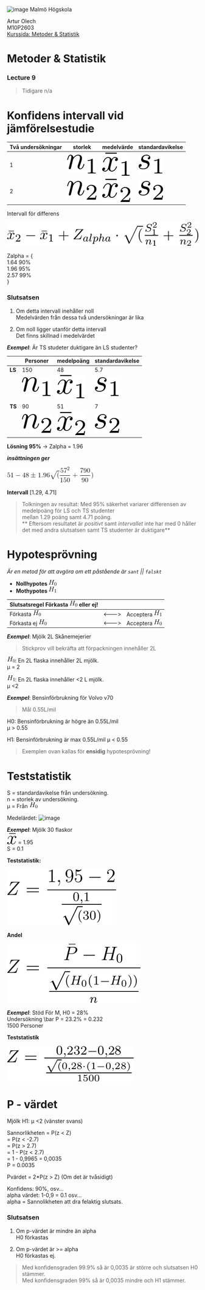 ![image](https://pbs.twimg.com/profile_images/624172340/mah-logo-twitter_normal.png "Malmö Högskola") Malmö Högskola


Artur Olech <br>
M10P2603 <br>
[Kurssida: Metoder & Statistik](http://edu.mah.se/DA237A "Metoder för mätning av användbarhet i informationssystem")
# Metoder & Statistik
### Lecture 9
> Tidigare
> n/a

# Konfidens intervall vid jämförelsestudie

| Två undersökningar | storlek | medelvärde | standardavikelse |
| -- | -- | -- | -- |
| 1  | ![image](https://github.com/CommanderAlchemy/Metoder-Statistik/blob/master/Lectures/Lecture7_images/n_1.png?raw=true) | ![image](https://github.com/CommanderAlchemy/Metoder-Statistik/blob/master/Lectures/Lecture7_images/x_1.png?raw=true) | ![image](https://github.com/CommanderAlchemy/Metoder-Statistik/blob/master/Lectures/Lecture7_images/s_1.png?raw=true)
| 2  | ![image](https://github.com/CommanderAlchemy/Metoder-Statistik/blob/master/Lectures/Lecture7_images/n_2.png?raw=true) | ![image](https://github.com/CommanderAlchemy/Metoder-Statistik/blob/master/Lectures/Lecture7_images/x_2.png?raw=true) | ![image](https://github.com/CommanderAlchemy/Metoder-Statistik/blob/master/Lectures/Lecture7_images/s_2.png?raw=true)

Intervall för differens

<!-- \bar x2 - \bar x1 + Zalpha * sqrt(S1^2/n1 + S2^2/n2) -->
![image](https://github.com/CommanderAlchemy/Metoder-Statistik/blob/master/Lectures/Lecture7_images/intervall_diff.png?raw=true)

Zalpha = {  
  1.64 90%  
  1.96 95%  
  2.57 99%  
}

### Slutsatsen

1. Om detta intervall inehåller noll  
  Medelvärden från dessa två undersökningar är lika

2. Om noll ligger utanför detta intervall  
  Det finns skillnad i medelvärdet

***Exempel***: Är TS studeter duktigare än LS studenter?

|    | Personer | medelpoäng | standardavikelse |
| -- | -- | -- | -- |
| **LS** | 150 | 48 | 5.7 |
| | ![image](https://github.com/CommanderAlchemy/Metoder-Statistik/blob/master/Lectures/Lecture7_images/n_1.png?raw=true) | ![image](https://github.com/CommanderAlchemy/Metoder-Statistik/blob/master/Lectures/Lecture7_images/x_1.png?raw=true) | ![image](https://github.com/CommanderAlchemy/Metoder-Statistik/blob/master/Lectures/Lecture7_images/s_1.png?raw=true) |
| | | | |
| **TS** | 90 | 51 | 7 |
| | ![image](https://github.com/CommanderAlchemy/Metoder-Statistik/blob/master/Lectures/Lecture7_images/n_2.png?raw=true) | ![image](https://github.com/CommanderAlchemy/Metoder-Statistik/blob/master/Lectures/Lecture7_images/x_2.png?raw=true) | ![image](https://github.com/CommanderAlchemy/Metoder-Statistik/blob/master/Lectures/Lecture7_images/s_2.png?raw=true) |

**Lösning 95%** -> Zalpha = 1.96

***insättningen ger***  
<!-- 51 - 48 +/- 1.96 * sqrt(5*7^2/150 + 7^2/90) -->
![image](https://github.com/CommanderAlchemy/Metoder-Statistik/blob/master/Lectures/Lecture7_images/example_1_solve95%25.png?raw=true)

**Intervall** [1.29, 4.71]

> Tolkningen av resultat:
> Med 95% säkerhet variarer differensen av medelpoäng för LS och TS studenter  
> mellan 1.29 poäng samt 4.71 poäng.  
> ** Eftersom resultatet är _positivt_ samt _intervallet_ inte har med 0
> håller det med andra slutsatsen
> samt TS studenter är duktigare**

# Hypotesprövning
_Är en metod för att avgöra om ett påstående är `sant` || `falskt`_

* **Nollhypotes ![image](https://github.com/CommanderAlchemy/Metoder-Statistik/blob/master/Lectures/Lecture7_images/H_0.png?raw=true)**  
* **Mothypotes ![image](https://github.com/CommanderAlchemy/Metoder-Statistik/blob/master/Lectures/Lecture7_images/H_1.png?raw=true)**  


|Slutsatsregel Förkasta ![image](https://github.com/CommanderAlchemy/Metoder-Statistik/blob/master/Lectures/Lecture7_images/H_0.png?raw=true) eller ej!| | |
|--|--|--|
| Förkasta ![image](https://github.com/CommanderAlchemy/Metoder-Statistik/blob/master/Lectures/Lecture7_images/H_0.png?raw=true) | <---> | Acceptera ![image](https://github.com/CommanderAlchemy/Metoder-Statistik/blob/master/Lectures/Lecture7_images/H_1.png?raw=true)
| Förkasta ej ![image](https://github.com/CommanderAlchemy/Metoder-Statistik/blob/master/Lectures/Lecture7_images/H_0.png?raw=true) | <---> | Acceptera ![image](https://github.com/CommanderAlchemy/Metoder-Statistik/blob/master/Lectures/Lecture7_images/H_0.png?raw=true)

***Exempel***: Mjölk 2L Skånemejerier  
> Stickprov vill bekräfta att förpackningen innehåller 2L

![image](https://github.com/CommanderAlchemy/Metoder-Statistik/blob/master/Lectures/Lecture7_images/H_0.png?raw=true): En 2L flaska innehåller 2L mjölk.  
µ = 2  

![image](https://github.com/CommanderAlchemy/Metoder-Statistik/blob/master/Lectures/Lecture7_images/H_1.png?raw=true): En 2L flaska innehåller <2 L mjölk.  
µ <2

***Exempel***: Bensinförbrukning för Volvo v70  
> Mål 0.55L/mil

H0: Bensinförbrukning är högre än 0.55L/mil  
µ > 0.55  

H1: Bensinförbrukning är max 0.55L/mil
µ < 0.55

> Exemplen ovan kallas för **ensidig** hypotesprövning!

# Teststatistik
S = standardavikelse från undersökning.  
n = storlek av undersökning.  
µ = Från ![image](https://github.com/CommanderAlchemy/Metoder-Statistik/blob/master/Lectures/Lecture7_images/H_0.png?raw=true)  
<!-- Medelärdet Z = (\bar x - µ0) / (S/sqrt(\bar n)) -->
Medelärdet: ![image](https://github.com/CommanderAlchemy/Metoder-Statistik/blob/master/Lectures/Lecture7_images/teststatistik_medelv%C3%A4rde.png?raw=true)

***Exempel***: Mjölk 30 flaskor  
![image](https://github.com/CommanderAlchemy/Metoder-Statistik/blob/master/Lectures/Lecture7_images/bar_x.png?raw=true) = 1.95  
S = 0.1

**Teststatistik:**  
<!-- Z = (1.95 - 2) / ( 0.1 / sqrt(30) ) -->
![image](https://github.com/CommanderAlchemy/Metoder-Statistik/blob/master/Lectures/Lecture7_images/teststatistik_example_1_Z.png?raw=true)

**Andel**  
<!-- Z = \bar P - H0 / sqrt(H0(1-H0) / n) -->
![image](https://github.com/CommanderAlchemy/Metoder-Statistik/blob/master/Lectures/Lecture7_images/teststatistik_example_1_andel.png?raw=true)

***Exempel***: Stöd För M,  H0 = 28%  
Undersökning \bar P = 23.2% = 0.232  
1500 Personer

**Teststatistik**  
<!-- Z = 0,232 - 0,28 / sqrt(0.28*(1-0,28) / 1500) -->
![image](https://github.com/CommanderAlchemy/Metoder-Statistik/blob/master/Lectures/Lecture7_images/teststatistik_example2_Z.png?raw=true)

# P - värdet
Mjölk H1: µ <2 (vänster svans)  

Sannorlikheten = P(z < Z)  
= P(z < -2.7)  
= P(z > 2.7)  
= 1 - P(z < 2.7)  
= 1 - 0,9965 = 0,0035  
P = 0.0035

Pvärdet = 2*P(z > Z) (Om det är tvåsidigt)



Konfidens: 90%, osv...  
alpha värdet: 1-0,9 = 0.1 osv...  
alpha = Sannolikheten att dra felaktig slutsats.

### Slutsatsen

1. Om p-värdet är mindre än alpha  
  H0 förkastas

2. Om p-värdet är >= alpha  
  H0 förkastas ej.

> Med konfidensgraden 99.9% så är 0,0035 är större och slutsatsen H0 stämmer.  
> Med konfidensgraden 99% så är 0,0035 mindre och H1 stämmer.
